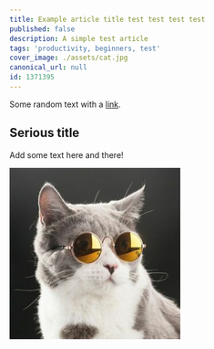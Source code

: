 ```yaml
---
title: Example article title test test test test
published: false
description: A simple test article
tags: 'productivity, beginners, test'
cover_image: ./assets/cat.jpg
canonical_url: null
id: 1371395
---
```


Some random text with a [link](https://code.visualstudio.com).

## Serious title

Add some text here and there!

![and some pictures too](./assets/cat.jpg)

